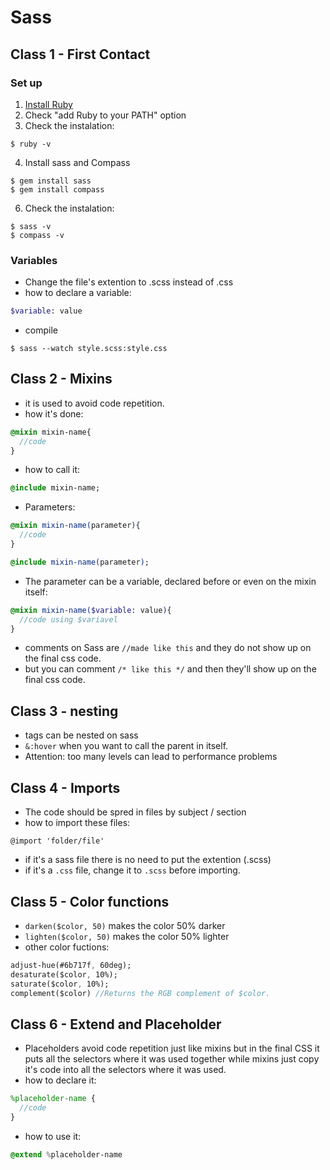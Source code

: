 # Sass

## Class 1 - First Contact

### Set up
1. [Install Ruby](http://rubyinstaller.org/downloads "Ruby download link") 
2. Check "add Ruby to your PATH" option
3. Check the instalation:
```
$ ruby -v
```
4. Install sass and Compass
```
$ gem install sass
$ gem install compass
```
6. Check the instalation:
```
$ sass -v 
$ compass -v
```

### Variables
- Change the file's extention to .scss instead of .css
- how to declare a variable:
```sass
$variable: value
```
- compile 
```
$ sass --watch style.scss:style.css
```

## Class 2 - Mixins
- it is used to avoid code repetition.
- how it's done: 
``` sass
@mixin mixin-name{ 
  //code 
}
```
- how to call it: 
```sass
@include mixin-name;
```
- Parameters: 
```sass
@mixin mixin-name(parameter){ 
  //code 
}

@include mixin-name(parameter);
```
- The parameter can be a variable, declared before or even on the mixin itself:
```sass
@mixin mixin-name($variable: value){ 
  //code using $variavel 
}
```
- comments on Sass are `//made like this` and they do not show up on the final css code.
- but you can comment `/* like this */` and then they'll show up on the final css code.

## Class 3 - nesting
- tags can be nested on sass 
- `&:hover` when you want to call the parent in itself.
- Attention: too many levels can lead to performance problems

## Class 4 - Imports
- The code should be spred in files by subject / section
- how to import these files: 
```
@import 'folder/file'
```
- if it's a sass file there is no need to put the extention (.scss)
- if it's a `.css` file, change it to `.scss` before importing.

## Class 5 - Color functions

- `darken($color, 50)` makes the color 50% darker
- `lighten($color, 50)` makes the color 50% lighter
- other color fuctions:
```sass
adjust-hue(#6b717f, 60deg);
desaturate($color, 10%);
saturate($color, 10%);
complement($color) //Returns the RGB complement of $color.

```

## Class 6 - Extend and Placeholder

- Placeholders avoid code repetition just like mixins but in the final CSS it puts all the selectors where it was used together while mixins just copy it's code into all the selectors where it was used.
- how to declare it:
```sass
%placeholder-name {
  //code
}
```
- how to use it:
```sass
@extend %placeholder-name
```
